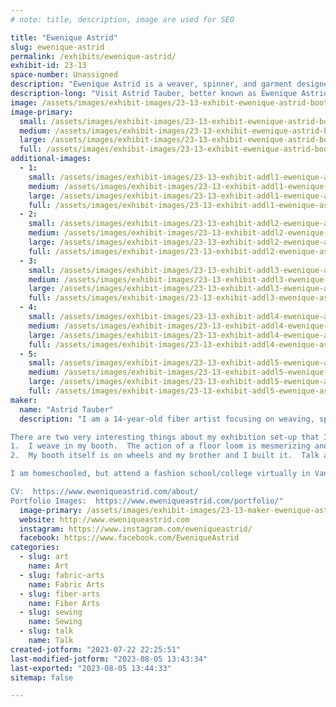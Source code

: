 ```yaml
---
# note: title, description, image are used for SEO

title: "Ewenique Astrid"
slug: ewenique-astrid
permalink: /exhibits/ewenique-astrid/
exhibit-id: 23-13
space-number: Unassigned
description: "Ewenique Astrid is a weaver, spinner, and garment designer creating art with natural fibers."
description-long: "Visit Astrid Tauber, better known as Ewenique Astrid, to see fabric come to life on a floor loom!  Astrid is able to take a dirty fleece off of a sheep and turn it into something both functional and beautiful!  From spinning to weaving to sewing... she does it all!  "
image: /assets/images/exhibit-images/23-13-exhibit-ewenique-astrid-booth-set-up-large.png
image-primary: 
  small: /assets/images/exhibit-images/23-13-exhibit-ewenique-astrid-booth-set-up-small.png
  medium: /assets/images/exhibit-images/23-13-exhibit-ewenique-astrid-booth-set-up-medium.png
  large: /assets/images/exhibit-images/23-13-exhibit-ewenique-astrid-booth-set-up-large.png
  full: /assets/images/exhibit-images/23-13-exhibit-ewenique-astrid-booth-set-up-full.png
additional-images: 
  - 1:
    small: /assets/images/exhibit-images/23-13-exhibit-addl1-ewenique-astrid-20230625-astrid-ewenique-002-small.jpg
    medium: /assets/images/exhibit-images/23-13-exhibit-addl1-ewenique-astrid-20230625-astrid-ewenique-002-medium.jpg
    large: /assets/images/exhibit-images/23-13-exhibit-addl1-ewenique-astrid-20230625-astrid-ewenique-002-large.jpg
    full: /assets/images/exhibit-images/23-13-exhibit-addl1-ewenique-astrid-20230625-astrid-ewenique-002-full.jpg
  - 2:
    small: /assets/images/exhibit-images/23-13-exhibit-addl2-ewenique-astrid-img-8942-small.JPG
    medium: /assets/images/exhibit-images/23-13-exhibit-addl2-ewenique-astrid-img-8942-medium.JPG
    large: /assets/images/exhibit-images/23-13-exhibit-addl2-ewenique-astrid-img-8942-large.JPG
    full: /assets/images/exhibit-images/23-13-exhibit-addl2-ewenique-astrid-img-8942-full.JPG
  - 3:
    small: /assets/images/exhibit-images/23-13-exhibit-addl3-ewenique-astrid-img-8996-small.JPG
    medium: /assets/images/exhibit-images/23-13-exhibit-addl3-ewenique-astrid-img-8996-medium.JPG
    large: /assets/images/exhibit-images/23-13-exhibit-addl3-ewenique-astrid-img-8996-large.JPG
    full: /assets/images/exhibit-images/23-13-exhibit-addl3-ewenique-astrid-img-8996-full.JPG
  - 4:
    small: /assets/images/exhibit-images/23-13-exhibit-addl4-ewenique-astrid-untitled-design-4-small.jpg
    medium: /assets/images/exhibit-images/23-13-exhibit-addl4-ewenique-astrid-untitled-design-4-medium.jpg
    large: /assets/images/exhibit-images/23-13-exhibit-addl4-ewenique-astrid-untitled-design-4-large.jpg
    full: /assets/images/exhibit-images/23-13-exhibit-addl4-ewenique-astrid-untitled-design-4-full.jpg
  - 5:
    small: /assets/images/exhibit-images/23-13-exhibit-addl5-ewenique-astrid-untitled-design-5-small.jpg
    medium: /assets/images/exhibit-images/23-13-exhibit-addl5-ewenique-astrid-untitled-design-5-medium.jpg
    large: /assets/images/exhibit-images/23-13-exhibit-addl5-ewenique-astrid-untitled-design-5-large.jpg
    full: /assets/images/exhibit-images/23-13-exhibit-addl5-ewenique-astrid-untitled-design-5-full.jpg
maker: 
  name: "Astrid Tauber"
  description: "I am a 14-year-old fiber artist focusing on weaving, spinning, and garment design.  All of the products in my shop contain a piece of my handwoven fabric made with all-natural fibers.  I can take fiber off a sheep and transform it into something both beautiful and functional.  

There are two very interesting things about my exhibition set-up that I think would be a great fit for Maker Faire.  
1.  I weave in my booth.  The action of a floor loom is mesmerizing and people stand and watch for long periods of time trying to figure out how the patterns are made.  
2.  My booth itself is on wheels and my brother and I built it.  Talk about Maker Faire heaven!  We bought a $400 utility trailer base at Harbor Freight and built the shop you see here - https://www.instagram.com/reel/Cr7PtwSoXuP/?utm_source=ig_web_copy_link&igshid=MzRlODBiNWFlZA==

I am homeschooled, but attend a fashion school/college virtually in Vancouver.  

CV:  https://www.eweniqueastrid.com/about/
Portfolio Images:  https://www.eweniqueastrid.com/portfolio/"
  image-primary: /assets/images/exhibit-images/23-13-maker-ewenique-astrid-png-medium.png
  website: http://www.eweniqueastrid.com
  instagram: https://www.instagram.com/eweniqueastrid/
  facebook: https://www.facebook.com/EweniqueAstrid
categories: 
  - slug: art
    name: Art
  - slug: fabric-arts
    name: Fabric Arts
  - slug: fiber-arts
    name: Fiber Arts
  - slug: sewing
    name: Sewing
  - slug: talk
    name: Talk
created-jotform: "2023-07-22 22:25:51"
last-modified-jotform: "2023-08-05 13:43:34"
last-exported: "2023-08-05 13:44:33"
sitemap: false

---
```

